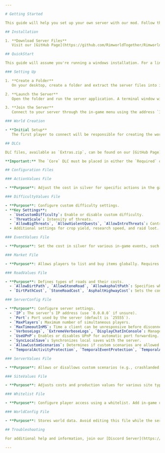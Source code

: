 ```yaml
---

# Getting Started

This guide will help you set up your own server with our mod. Follow these steps to get started.

## Installation

1. **Download Server Files**  
   Visit our [GitHub Page](https://github.com/RimworldTogether/Rimworld-Together/releases/latest) and download the server files. Choose the version compatible with your operating system (Linux or Windows). Please note that macOS is not supported, and there are no plans to support it in the future.

## QuickStart

This guide will assume you're running a windows installation. For a linux instalation look into [going public](https://rimworldtogether.github.io/Guide/selfhosting/going-public.html#step-2-automated-installation-and-update-script).

### Setting Up

1. **Create a Folder**  
   On your desktop, create a folder and extract the server files into it.

2. **Launch the Server**  
   Open the folder and run the server application. A terminal window will open, and the server should start automatically.

3. **Join the Server**  
   Connect to your server through the in-game menu using the address `127.0.0.1` and the default port `25555`. For detailed joining instructions, refer to our [Going Public guide](https://rimworldtogether.github.io/Guide/selfhosting/going-public.html).

### World Creation

- **Initial Setup**  
   The first player to connect will be responsible for creating the world. It’s recommended to generate the world with the minimum enforced modlist to avoid potential issues.

## DLCs

DLC files, available as `Extras.zip`, can be found on our [GitHub Page](https://github.com/RimworldTogether/Rimworld-Together) and are intended for server-side use only. Treat DLCs as mods.

**Important:** The `Core` DLC must be placed in either the `Required` or `Optional` folder, as it is counted as a DLC. If `Core` is not included in either of these folders, you will be disallowed from joining the server.

## Configuration Files

### ActionValues File

- **Purpose**: Adjust the cost in silver for specific actions in the game, such as spying on other players.

### DifficultyValues File

- **Purpose**: Configure custom difficulty settings.
- **Key Settings**:
  - `UseCustomDifficulty`: Enable or disable custom difficulty.
  - `ThreatScale`: Intensity of threats.
  - `AllowBigThreats`, `AllowViolentQuests`, `AllowIntroThreats`: Control whether large threats, violent quests, and intro threats are allowed.
  - Additional settings for crop yield, research speed, and raid loot.

### EventValues File

- **Purpose**: Set the cost in silver for various in-game events, such as raids or infestations.

### Market File

- **Purpose**: Allows players to list and buy items globally. Requires a comms console to be used in-game.

### RoadValues File

- **Purpose**: Defines types of roads and their costs.
  - `AllowDirtPath`, `AllowStoneRoad`, `AllowAsphaltPath`: Specifies which roads are permitted.
  - `DirtPathCost`, `StoneRoadCost`, `AsphaltHighwayCost`: Sets the construction cost for each road type.

### ServerConfig File

- **Purpose**: Configure server settings.
  - `IP`: The server’s IP address (use `0.0.0.0` if unsure).
  - `Port`: Port used by the server (default is `25555`).
  - `MaxPlayers`: Maximum number of simultaneous players.
  - `MaxTimeoutInMS`: Time a client can be unresponsive before disconnection (in milliseconds).
  - `VerboseLogs`, `ExtremeVerboseLogs`, `DisplayChatInConsole`: Manage logging and chat display settings. Useful for debugging and troubleshooting.
  - `UseUPnP`: Enables or disables UPnP for automatic port forwarding.
  - `SyncLocalSave`: Synchronizes local saves with the server.
  - `AllowCustomScenarios`: Determines if custom scenarios are allowed.
  - `TemporalActivityProtection`, `TemporalEventProtection`, `TemporalAidProtection`: Configures protection against specific temporal activities, events, and aid.

### ServerValues File

- **Purpose**: Allows or disallows custom scenarios (e.g., crashlanded, mechanitor).

### SiteValues File

- **Purpose**: Adjusts costs and production values for various site types. More information can be found on our [Site Page](https://rimworldtogether.github.io/Guide/features/sites.html).

### Whitelist File

- **Purpose**: Configure player access using a whitelist. Add in-game usernames to the list.

### WorldConfig File

- **Purpose**: Stores world data. Avoid editing this file while the server is running.

## Troubleshooting

For additional help and information, join our [Discord Server](https://discord.gg/NCsArSaqBW).

---
```

